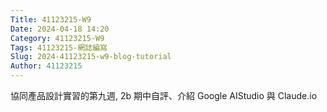 ```yaml
---
Title: 41123215-W9
Date: 2024-04-18 14:20
Category: 41123215-W9
Tags: 41123215-網誌編寫
Slug: 2024-41123215-w9-blog-tutorial
Author: 41123215
---
```


協同產品設計實習的第九週, 2b 期中自評、介紹 Google AIStudio 與 Claude.io

<!-- PELICAN_END_SUMMARY -->